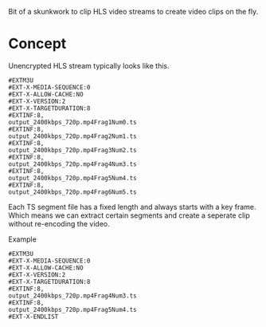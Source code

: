 Bit of a skunkwork to clip HLS video streams to create video clips on the fly.

# Concept

Unencrypted HLS stream typically looks like this.

~~~
#EXTM3U
#EXT-X-MEDIA-SEQUENCE:0
#EXT-X-ALLOW-CACHE:NO
#EXT-X-VERSION:2
#EXT-X-TARGETDURATION:8
#EXTINF:8,
output_2400kbps_720p.mp4Frag1Num0.ts
#EXTINF:8,
output_2400kbps_720p.mp4Frag2Num1.ts
#EXTINF:8,
output_2400kbps_720p.mp4Frag3Num2.ts
#EXTINF:8,
output_2400kbps_720p.mp4Frag4Num3.ts
#EXTINF:8,
output_2400kbps_720p.mp4Frag5Num4.ts
#EXTINF:8,
output_2400kbps_720p.mp4Frag6Num5.ts
~~~

Each TS segment file has a fixed length and always starts with a key frame. Which means we can extract certain segments and create a seperate clip without re-encoding the video. 

Example
~~~
#EXTM3U
#EXT-X-MEDIA-SEQUENCE:0
#EXT-X-ALLOW-CACHE:NO
#EXT-X-VERSION:2
#EXT-X-TARGETDURATION:8
#EXTINF:8,
output_2400kbps_720p.mp4Frag4Num3.ts
#EXTINF:8,
output_2400kbps_720p.mp4Frag5Num4.ts
#EXT-X-ENDLIST
~~~

